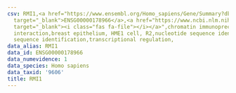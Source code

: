 ```yaml
---
csv: RMI1,<a href="https://www.ensembl.org/Homo_sapiens/Gene/Summary?db=core;g=ENSG00000178966"
  target="_blank">ENSG00000178966</a>,<a href="https://www.ncbi.nlm.nih.gov/pubmed/22863008"
  target="_blank"><i class="fas fa-file"></i></a>",chromatin immunoprecipitation assay,direct
  interaction,breast epithelium, HME1 cell, R2,nucleotide sequence identification,nucleotide
  sequence identification,transcriptional regulation,
data_alias: RMI1
data_id: ENSG00000178966
data_numevidence: 1
data_species: Homo sapiens
data_taxid: '9606'
title: RMI1
---
```


